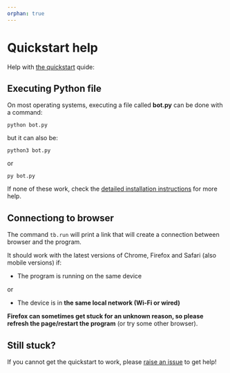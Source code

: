 ```yaml
---
orphan: true
---
```


# Quickstart help

Help with [the quickstart](https://docs.botafar.com/quickstart) quide:

## Executing Python file

On most operating systems, executing a file called **bot.py** can be done with a command:

```
python bot.py
```

but it can also be:

```
python3 bot.py
```

or

```
py bot.py
```

If none of these work, check the [detailed installation instructions](install.md) for more help.

## Connectiong to browser

The command `tb.run` will print a link that will create a connection between browser and the program.

It should work with the latest versions of Chrome, Firefox and Safari (also mobile versions) if:

- The program is running on the same device

or

- The device is in **the same local network (Wi-Fi or wired)**

**Firefox can sometimes get stuck for an unknown reason, so please refresh the page/restart the program** (or try some other browser).

## Still stuck?

If you cannot get the quickstart to work, please [raise an issue](https://github.com/ollipal/botafar-web/issues) to get help!
